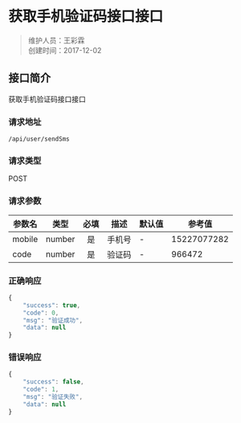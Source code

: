 # 获取手机验证码接口接口
>维护人员：王彩霖  
>创建时间：2017-12-02

## 接口简介
获取手机验证码接口接口

### 请求地址
```
/api/user/sendSms
```

### 请求类型
POST

### 请求参数
| 参数名 | 类型 | 必填 | 描述 | 默认值 | 参考值 |
| --- | :---: | :---: | --- | --- | --- |
| mobile | number | 是 | 手机号 | - | 15227077282 |
| code | number | 是 | 验证码 | - | 966472 |

### 正确响应
```javascript
{
    "success": true,
    "code": 0,
    "msg": "验证成功",
    "data": null
}
```

### 错误响应
```javascript
{
    "success": false,
    "code": 1,
    "msg": "验证失败",
    "data": null
}
```
